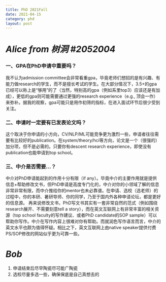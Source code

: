 ```yaml
---
title: PhD 2021Fall
date: 2021-04-15
category: phd
layout: post
---
```


*Alice from 树洞 #2052004*
=================

### 一、GPA在PhD申请中重要吗？

我不认为admission committee会非常看重gpa，毕竟老师们想招的是有兴趣、有能力做research的学生，而不是擅长考试的学生。在大部分情况下，3.5+的gpa已经可以称上是“够用”的了（当然，特别高的gpa（例如系里top3）应该还是有加成），更低的gpa则可能需要通过更强的research experience（e.g., 顶会一作）来弥补。据我的观察，gpa可能只是用作初筛的指标，在进入面试环节后很少受到关注。

### 二、申请时一定要有已发表论文吗？

这个取决于你申请的小方向，CV/NLP/ML可能竞争更为激烈一些，申请者往往需要有比较好的publication。在system/theory/hci等方向，论文是一个（很强的）加分项，但不是必需的。只要你有descent research experience，即使没有publication也能申请到top school。

### 三、中介是否需要…？

中介对PhD申请能起到的作用十分有限（if any）。毕竟中介的主要作用就是提供信息+帮助修改文书，但PhD申请是高度专门化的，中介对你的小领域了解的信息非常非常有限，而中介推给你的mentor也未必靠谱。在申请、选校（选老师）的过程中，你的本研、暑研导师、你的同学，乃至于国内外各种申请论坛，都是更好的信息源。
再来说修改文书，PhD写文书其实有一套非常自然的范式（例如围绕research展开、不需要刻意tell a story），而在英文互联网上有非常丰富的相关资源（top school faculty的写作建议、或者PhD candidate的SOP sample）可以帮助你写作。中介在写作内容上很难对你有帮助。而就润色写作语言而言，中介的英文水平也颇为值得怀疑。相比之下，英文互联网上由native speaker提供付费PS/SOP修改的网站似乎更为可靠一些。

*Bob*
=================

1. 申请结束后尽早陶瓷尽可能广陶瓷
2. 选校尽量多选一些，确保保底是自己真想去的